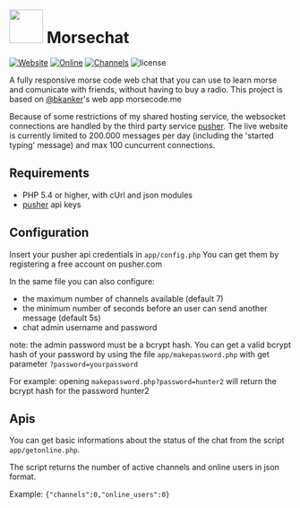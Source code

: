 # <img src="https://i.imgur.com/A8fVeyP.png" height="60"> Morsechat 

[![Website](https://img.shields.io/website-up-down-green-red/http/halb.it.svg?label=morse%20chat)](http://halb.it/morsecode)
[![Online](https://img.shields.io/badge/dynamic/json.svg?label=online%20users&uri=http%3A%2F%2Fwww.halb.it%2Fmorsecode%2Fapp%2Fgetonline.php&query=%24..online_users)](http://halb.it/morsecode)
[![Channels](https://img.shields.io/badge/dynamic/json.svg?label=active%20channels&uri=http%3A%2F%2Fwww.halb.it%2Fmorsecode%2Fapp%2Fgetonline.php&query=%24..channels)](http://halb.it/morsecode)
![license](https://img.shields.io/github/license/robalb/morsechat.svg)


A fully responsive morse code web chat that you can use to learn morse and comunicate with friends, without having to buy
a radio. This project is based on [@bkanker](https://twitter.com/bkanber)'s web app morsecode.me

Because of some restrictions of my shared hosting service, the websocket connections are handled by the third party service [pusher](https://www.pusher.com). The live website is currently limited to 200.000 messages per day (including the 'started typing' message) and max 100 cuncurrent connections.

## Requirements

* PHP 5.4 or higher, with cUrl and json modules
* [pusher](https://www.pusher.com) api keys

## Configuration

Insert your pusher api credentials in `app/config.php`  You can get them by registering a free account on pusher.com

In the same file you can also configure:

* the maximum number of channels available (default 7)
* the minimum number of seconds before an user can send another message (default 5s)
* chat admin username and password

note: the admin password must be a bcrypt hash. You can get a valid bcrypt hash of your password by using the file `app/makepassword.php` with get parameter `?password=yourpassword`


For example: opening `makepassword.php?password=hunter2` will return the bcrypt hash for the password hunter2

## Apis

You can get basic informations about the status of the chat from the script `app/getonline.php`.

The script returns the number of active channels and online users in json format.

Example: `{"channels":0,"online_users":0}`



